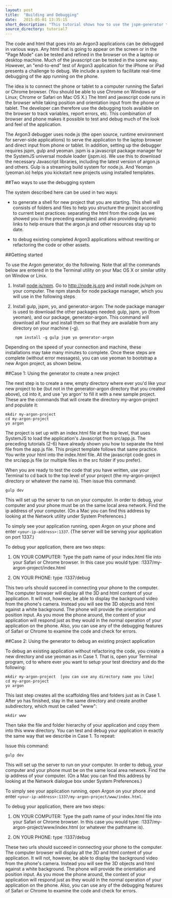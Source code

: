 ```yaml
---
layout: post
title:  "Building and Debugging"
date:   2015-05-01 13:35:15
short_description: "This tutorial shows how to use the jspm-generator to create and debug argon.js apps."
source_directory: tutorial7
---
```


The code and html that goes into an Argon3 applications can be debugged in various ways. Any html that is going to appear on the screen or in the "Page Mode" can be tested and refined in the browser on the a laptop or desktop machine. Much of the javascript can be tested in the some way. However, an "end-to-end" test of Argon3 application for the iPhone or iPad presents a challenge to debug. We include a system to facilitate real-time debugging of the app running on the phone.  
 
The idea is to connect the phone or tablet to a computer running the Safari or Chrome browser. (You should be able to use Chrome on Windows or Linux; Chrome or Safari on Mac OS X.) The html and javascript code runs in the browser while taking position and orientation input from the phone or tablet. The developer can therefore use the debugging tools available on the browser to track variables,  report errors, etc. This combination of browser and phone makes it possible to test and debug much of the look and feel of the application.  
 
The Argon3 debugger uses node.js (the open source, runtime environment for server-side applications) to serve the application to the laptop browser and direct input from phone or tablet. In addition, setting up the debugger requires jspm, gulp and yeoman.  jspm is a javascript package manager for the SystemJS universal module loader (jspm.io).  We use this to download the necessary Javascript libraries, including the latest version of argon.js and others. Gulp is a streaming build system for node.js. And Yeoman (yeoman.io) helps you kickstart new projects using installed templates.  
 
##Two ways to use the debugging system  
 
The system described here can be used in two ways:  
 
* to generate a shell for new project that you are starting. This shell will consists of folders and files to help you structure the project according to current best practices: separating the html from the code (as we showed you in the preceding examples) and also providing dynamic links to help ensure that the argon.js and other resources stay up to date. 
 
* to debug existing completed Argon3 applications without rewriting or refactoring the code or other assets.  
 
##Getting started 
 
To use the Argon generator, do the following. Note that all the commands below are entered in to the Terminal utility on your Mac OS X or similar utlity on Window or Linix.  
 
1. Install [node.js/npm](http://nodejs.org). Go to http://node.js.org and install node.js/npm on your computer. The npm stands for node package manager, which you will use in the following steps 
 
2. Install gulp, jspm, yo, and generator-argon: The node package manager is used to  download the other packages needed: gulp, jspm,  yo (from yeoman), and our package, generator-argon. This command will download all four and install them so that they are available from any directory on your machine (-g). 
 
        npm install -g gulp jspm yo generator-argon 
  
Depending on the speed of your connection and machine, these installations may take many minutes to complete. Once these steps are complete (without error messages), you can use yeoman to bootstrap a new Argon project, as shown below.   
 
##Case 1: Using the generator to create a new project  
 
The next step is to create a new, empty directory where ever you'd like your new project to be (but not in the generator-argon directory that you created above), cd into it, and use 'yo argon' to fill it with a new sample project. These are the commands that will create the directory my-argon-project and populate it: 
 
    mkdir my-argon-project 
    cd my-argon-project 
    yo argon 
 
The project is set up with an index.html file at the top level, that uses SystemJS to load the application's Javascript from src/app.js. The preceding tutorials (2-6) have already shown you how to separate the html file from the app.js file. This project template follows that same practice. You write your html into the index.html file. All the javascript code goes in the src/app.js file (or multiple files in the src folder if you prefer).  
 
When you are ready to test the code that you have written, use your Terminal to cd back to the top level of your project (the my-argon-project directory or whatever the name is). Then issue this command: 
 
    gulp dev 
  
This will set up the server to run on your computer. In order to debug, your computer and your phone must be on the same local area network. Find the ip address of your computer. (On a Mac you can find this address by looking at the Network utility under System Preferences.) 

To simply see your application running, open Argon on your phone and enter `<your-ip-address>:1337`.  (The server will be serving  your application on port 1337.)  

To debug your application, there are two steps:  
 
1. ON YOUR COMPUTER: Type the path name of your index.html file into your Safari or Chrome browser. In this case you would type: <your-ip-address>:1337/my-argon-project/index.html 
    
2. ON YOUR PHONE:  type <your-ip-address>:1337/debug 
 
This two urls should succeed in connecting your phone to the computer. The computer browser will display all the 3D and html content of your application. It will not, however, be able to display the background video from the phone's camera. Instead you will see the 3D objects and html against a white background. The phone will provide the orientation and position input. As you move the phone around, the content of your application will respond just as they would in the normal operation of your application on the phone. Also, you can use any of the debugging features of Safari or Chrome to examine the code and check for errors.  
 
##Case 2: Using the generator to debug an existing project application 
 
To debug an existing application without refactoring the code,  you create a new directory and use yeoman as in Case 1.  That is, open your Terminal program, cd to where ever you want to setup your test directory and do the following: 
 
    mkdir my-argon-project  [you can use any directory name you like] 
    cd my-argon-project 
    yo argon 
 
This last step creates all the scaffolding files and folders just as in Case 1. After yo has finished, stay in the same directory and create another subdirectory, which must be called "www": 
 
    mkdir www 
 
Then take the file and folder hierarchy of your application and copy them into this www directory.  You can test and debug your application in exactly the same way that we describe in Case 1. To repeat: 
 
Issue this command: 
 
    gulp dev 
  
This will set up the server to run on your computer. In order to debug, your computer and your phone must be on the same local area network. Find the ip address of your computer. (On a Mac you can find this address by looking at the Network dialogue box under System Preferences.)   
 
To simply see your application running, open Argon on your phone and enter `<your-ip-address>:1337/my-argon-project/www/index.html`. 
 
To debug your application, there are two steps:  
 
1. ON YOUR COMPUTER: Type the path name of your index.html file into your Safari or Chrome browser. In this case you would type: <your-ip-address>:1337/my-argon-project/www/index.html (or whatever the pathname is). 
    
2. ON YOUR PHONE:  type <your-ip-address>:1337/debug 
 
These two urls should succeed in connecting your phone to the computer. The computer browser will display all the 3D and html content of your application. It will not, however, be able to display the background video from the phone's camera. Instead you will see the 3D objects and html against a white background. The phone will provide the orientation and position input. As you move the phone around, the content of your application will respond just as they would in the normal operation of your application on the phone. Also, you can use any of the debugging features of Safari or Chrome to examine the code and check for errors. 
